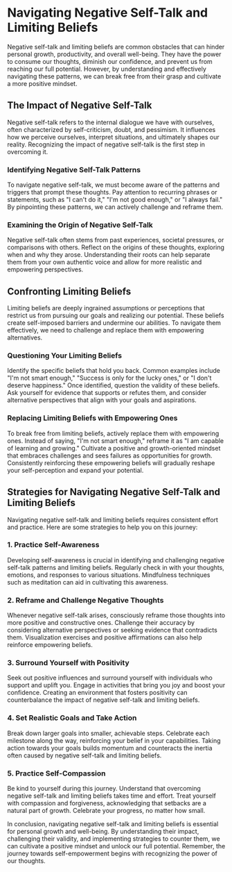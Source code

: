 Navigating Negative Self-Talk and Limiting Beliefs
===========================================================

Negative self-talk and limiting beliefs are common obstacles that can hinder personal growth, productivity, and overall well-being. They have the power to consume our thoughts, diminish our confidence, and prevent us from reaching our full potential. However, by understanding and effectively navigating these patterns, we can break free from their grasp and cultivate a more positive mindset.

The Impact of Negative Self-Talk
--------------------------------

Negative self-talk refers to the internal dialogue we have with ourselves, often characterized by self-criticism, doubt, and pessimism. It influences how we perceive ourselves, interpret situations, and ultimately shapes our reality. Recognizing the impact of negative self-talk is the first step in overcoming it.

### Identifying Negative Self-Talk Patterns

To navigate negative self-talk, we must become aware of the patterns and triggers that prompt these thoughts. Pay attention to recurring phrases or statements, such as "I can't do it," "I'm not good enough," or "I always fail." By pinpointing these patterns, we can actively challenge and reframe them.

### Examining the Origin of Negative Self-Talk

Negative self-talk often stems from past experiences, societal pressures, or comparisons with others. Reflect on the origins of these thoughts, exploring when and why they arose. Understanding their roots can help separate them from your own authentic voice and allow for more realistic and empowering perspectives.

Confronting Limiting Beliefs
----------------------------

Limiting beliefs are deeply ingrained assumptions or perceptions that restrict us from pursuing our goals and realizing our potential. These beliefs create self-imposed barriers and undermine our abilities. To navigate them effectively, we need to challenge and replace them with empowering alternatives.

### Questioning Your Limiting Beliefs

Identify the specific beliefs that hold you back. Common examples include "I'm not smart enough," "Success is only for the lucky ones," or "I don't deserve happiness." Once identified, question the validity of these beliefs. Ask yourself for evidence that supports or refutes them, and consider alternative perspectives that align with your goals and aspirations.

### Replacing Limiting Beliefs with Empowering Ones

To break free from limiting beliefs, actively replace them with empowering ones. Instead of saying, "I'm not smart enough," reframe it as "I am capable of learning and growing." Cultivate a positive and growth-oriented mindset that embraces challenges and sees failures as opportunities for growth. Consistently reinforcing these empowering beliefs will gradually reshape your self-perception and expand your potential.

Strategies for Navigating Negative Self-Talk and Limiting Beliefs
-----------------------------------------------------------------

Navigating negative self-talk and limiting beliefs requires consistent effort and practice. Here are some strategies to help you on this journey:

### 1. Practice Self-Awareness

Developing self-awareness is crucial in identifying and challenging negative self-talk patterns and limiting beliefs. Regularly check in with your thoughts, emotions, and responses to various situations. Mindfulness techniques such as meditation can aid in cultivating this awareness.

### 2. Reframe and Challenge Negative Thoughts

Whenever negative self-talk arises, consciously reframe those thoughts into more positive and constructive ones. Challenge their accuracy by considering alternative perspectives or seeking evidence that contradicts them. Visualization exercises and positive affirmations can also help reinforce empowering beliefs.

### 3. Surround Yourself with Positivity

Seek out positive influences and surround yourself with individuals who support and uplift you. Engage in activities that bring you joy and boost your confidence. Creating an environment that fosters positivity can counterbalance the impact of negative self-talk and limiting beliefs.

### 4. Set Realistic Goals and Take Action

Break down larger goals into smaller, achievable steps. Celebrate each milestone along the way, reinforcing your belief in your capabilities. Taking action towards your goals builds momentum and counteracts the inertia often caused by negative self-talk and limiting beliefs.

### 5. Practice Self-Compassion

Be kind to yourself during this journey. Understand that overcoming negative self-talk and limiting beliefs takes time and effort. Treat yourself with compassion and forgiveness, acknowledging that setbacks are a natural part of growth. Celebrate your progress, no matter how small.

In conclusion, navigating negative self-talk and limiting beliefs is essential for personal growth and well-being. By understanding their impact, challenging their validity, and implementing strategies to counter them, we can cultivate a positive mindset and unlock our full potential. Remember, the journey towards self-empowerment begins with recognizing the power of our thoughts.
